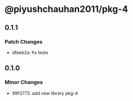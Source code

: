 # @piyushchauhan2011/pkg-4

## 0.1.1

### Patch Changes

- dfeeb2a: fix tests

## 0.1.0

### Minor Changes

- 99f3773: add new library pkg-4

